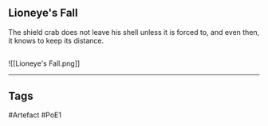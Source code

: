 ## Lioneye's Fall
The shield crab does not leave his shell unless it is forced to,
and even then, it knows to keep its distance.
##
![[Lioneye's Fall.png]]

---
## Tags
#Artefact
#PoE1